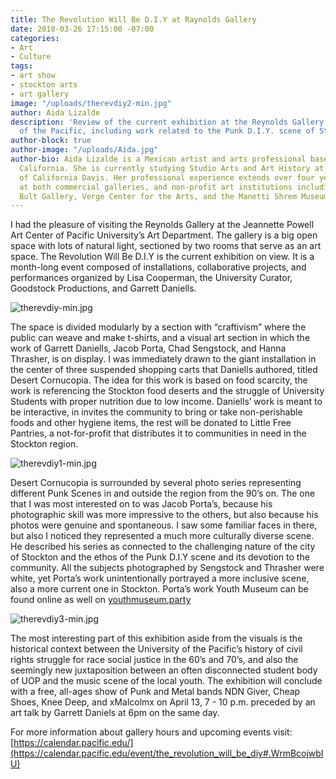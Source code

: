 ```yaml
---
title: The Revolution Will Be D.I.Y at Raynolds Gallery
date: 2018-03-26 17:15:00 -07:00
categories:
- Art
- Culture
tags:
- art show
- stockton arts
- art gallery
image: "/uploads/therevdiy2-min.jpg"
author: Aida Lizalde
description: 'Review of the current exhibition at the Reynolds Gallery in University
  of the Pacific, including work related to the Punk D.I.Y. scene of Stockton. '
author-block: true
author-image: "/uploads/Aida.jpg"
author-bio: Aida Lizalde is a Mexican artist and arts professional based in northern
  California. She is currently studying Studio Arts and Art History at the University
  of California Davis. Her professional experience extends over four years of working
  at both commercial galleries, and non-profit art institutions including the Alex
  Bult Gallery, Verge Center for the Arts, and the Manetti Shrem Museum.
---
```


I had the pleasure of visiting the Reynolds Gallery at the Jeannette Powell Art Center of Pacific University’s Art Department. The gallery is a big open space with lots of natural light, sectioned by two rooms that serve as an art space. The Revolution Will Be D.I.Y is the current exhibition on view. It is a month-long event composed of installations, collaborative projects, and performances organized by Lisa Cooperman, the University Curator, Goodstock Productions, and Garrett Daniells. 

![therevdiy-min.jpg](/uploads/therevdiy-min.jpg)

The space is divided modularly by a section with “craftivism” where the public can weave and make t-shirts, and a visual art section in which the work of Garrett Daniells, Jacob Porta, Chad Sengstock, and Hanna Thrasher, is on display. I was immediately drawn to the giant installation in the center of three suspended shopping carts that Daniells authored, titled Desert Cornucopia. The idea for this work is based on food scarcity, the work is referencing the Stockton food deserts and the struggle of University Students with proper nutrition due to low income. Daniells’ work is meant to be interactive, in invites the community to bring or take non-perishable foods and other hygiene items, the rest will be donated to Little Free Pantries, a not-for-profit that distributes it to communities in need in the Stockton region. 

![therevdiy1-min.jpg](/uploads/therevdiy1-min.jpg)

Desert Cornucopia is surrounded by several photo series representing different Punk Scenes in and outside the region from the 90’s on. The one that I was most interested on to was Jacob Porta’s, because his photographic skill was more impressive to the others, but also because his photos were genuine and spontaneous. I saw some familiar faces in there, but also I noticed they represented a much more culturally diverse scene. He described his series as connected to the challenging nature of the city of Stockton and the ethos of the Punk D.I.Y scene and its devotion to the community. All the subjects photographed by Sengstock and Thrasher were white, yet Porta’s work unintentionally portrayed a more inclusive scene, also a more current one in Stockton. Porta’s work Youth Museum can be found online as well on [youthmuseum.party](https://youthmuseum.party/) 

![therevdiy3-min.jpg](/uploads/therevdiy3-min.jpg)

The most interesting part of this exhibition aside from the visuals is the historical context between the University of the Pacific’s history of civil rights struggle for race social justice in the 60’s and 70’s, and also the seemingly new juxtaposition between an often disconnected student body of UOP and the music scene of the local youth. The exhibition will conclude with a free, all-ages show of Punk and Metal bands NDN Giver, Cheap Shoes, Knee Deep, and xMalcolmx on April 13, 7 - 10 p.m. preceded by an art talk by Garrett Daniels at 6pm on the same day. 

For more information about gallery hours and upcoming events visit: 
[https://calendar.pacific.edu/](https://calendar.pacific.edu/event/the_revolution_will_be_diy#.WrmBcojwbIU)